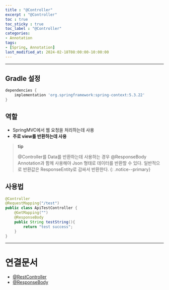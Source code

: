 ```yaml
---
title : "@Controller"
excerpt : "@Controller"
toc : true
toc_sticky : true
toc_label : "@Controller"
categories:
- Annotation
tags:
- [Spring, Annotation]
last_modified_at: 2024-02-18T08:00:00-10:00:00
---
```

  
---
  
## Gradle 설정
  
```groovy
dependencies {  
    implementation 'org.springframework:spring-context:5.3.22'
}
```
  
## 역할
- SpringMVC에서 웹 요청을 처리하는데 사용
- **주로 view를 반환하는데 사용**

> **tip**
>
> @Controller를 Data를 반환하는데 사용하는 경우 @ResponseBody Annotation과 함께 사용해야 Json 형태로 데이터를 반환할 수 있다. 일반적으로 반환값은 ResponseEntity로 감싸서 반환한다. 
{: .notice--primary}  
  
## 사용법
  
```java
@Controller  
@RequestMapping("/test")  
public class ApiTestController {  
    @GetMapping("")  
    @ResponseBody  
    public String testString(){  
        return "test success";  
    }  
}
```

---
  
# 연결문서
- [@RestController](../../annotation/annotation-@RestController)
- [@ResponseBody](../../annotation/annotation-@ResponseBody)